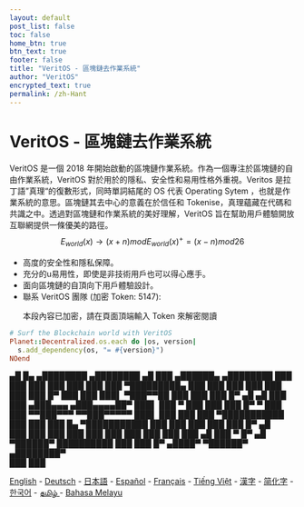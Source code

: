 ```yaml
---
layout: default
post_list: false
toc: false
home_btn: true
btn_text: true
footer: false
title: "VeritOS - 區塊鏈去作業系統"
author: "VeritOS"
encrypted_text: true
permalink: /zh-Hant
---
```


# VeritOS - 區塊鏈去作業系統

VeritOS 是一個 2018 年開始啟動的區塊鏈作業系統。作為一個專注於區塊鏈的自由作業系統，VeritOS 對於用於的隱私、安全性和易用性格外重視。Veritos 是拉丁語”真理“的復數形式，同時單詞結尾的 OS 代表  Operating Sytem ，也就是作業系統的意思。區塊鏈其去中心的意義在於信任和 Tokenise，真理蘊藏在代碼和共識之中。透過對區塊鏈和作業系統的美好理解，VeritOS 旨在幫助用戶體驗開放互聯網提供一條優美的路徑。
$$
E_{world}(x)\rightarrow (x+n) mod E_{world}(x)^{+} = (x-n) mod 26 
$$

* 高度的安全性和隱私保障。
* 充分的u易用性，即使是非技術用戶也可以得心應手。
* 面向區塊鏈的自頂向下用戶體驗設計。
* 聯系 VeritOS 團隊 (加密 Token: 5147): 
  <p class="encrypted" id="ZER7V3r2Ps+rj3HROaB2LAQb1Zxdbzb4qS9VA/mKsq7QmWR+x8Bg==">本段內容已加密，請在頁面頂端輸入 Token 來解密閱讀</p>

```ruby
# Surf the Blockchain world with VeritOS
Planet::Decentralized.os.each do |os, version|
  s.add_dependency(os, "= #{version}")
NOend
```

   ▄█    █▄     ▄████████    ▄████████  ▄█      ███      ▄██████▄     ▄████████ 
  ███    ███   ███    ███   ███    ███ ███  ▀█████████▄ ███    ███   ███    ███ 
  ███    ███   ███    █▀    ███    ███ ███▌    ▀███▀▀██ ███    ███   ███    █▀  ▄█  ▄█ 
  ███    ███  ▄███▄▄▄      ▄███▄▄▄▄██▀ ███▌     ███   ▀ ███    ███   ███          █▀   ▀
  ███    ███ ▀▀███▀▀▀     ▀▀███▀▀▀▀▀   ███▌     ███     ███    ███ ▀███████████ 
  ███    ███   ███    █▄  ▀███████████ ███      ███     ███    ███          ███    █▀  ▄█  
  ███    ███   ███    ███   ███    ███ ███      ███     ███    ███    ▄█    ███   ▀  █▀  ▄█  
   ▀██████▀    ██████████   ███    ███ █▀      ▄████▀    ▀██████▀   ▄████████▀  
                                                                                                                                                                                                                                          ███    ███                                                                       


[English](https://veritos.org/) - [Deutsch](de) - [日本語](ja) - [Español](es) - [Français](fr) - [Tiếng Việt](vi) - [漢字](zh-Hant) - [简化字](zh-Hans) - [한국어](ko) - [தமிழ் ](ta) - [Bahasa Melayu](ms)


